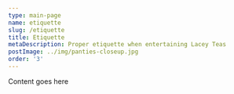 ```yaml
---
type: main-page
name: etiquette
slug: /etiquette
title: Etiquette
metaDescription: Proper etiquette when entertaining Lacey Teas
postImage: ../img/panties-closeup.jpg
order: '3'
---
```

Content goes here